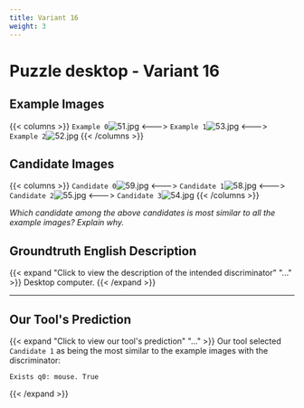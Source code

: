 ```yaml
---
title: Variant 16
weight: 3
---
```


# Puzzle desktop - Variant 16

## Example Images
{{< columns >}}
`Example 0`![51.jpg](/natscene_data/images/51.jpg)
<--->
`Example 1`![53.jpg](/natscene_data/images/53.jpg)
<--->
`Example 2`![52.jpg](/natscene_data/images/52.jpg)
{{< /columns >}}

## Candidate Images
{{< columns >}}
`Candidate 0`![59.jpg](/natscene_data/images/59.jpg)
<--->
`Candidate 1`![58.jpg](/natscene_data/images/58.jpg)
<--->
`Candidate 2`![55.jpg](/natscene_data/images/55.jpg)
<--->
`Candidate 3`![54.jpg](/natscene_data/images/54.jpg)
{{< /columns >}}

*Which candidate among the above candidates is most similar to all the example images? Explain why.*

## Groundtruth English Description

{{< expand "Click to view the description of the intended discriminator" "..." >}}
Desktop computer.
{{< /expand >}}

---



## Our Tool's Prediction

{{< expand "Click to view our tool's prediction" "..." >}}
Our tool selected `Candidate 1` as being the most similar to the example images with the discriminator:
```plaintext
Exists q0: mouse. True
```
{{< /expand >}}
